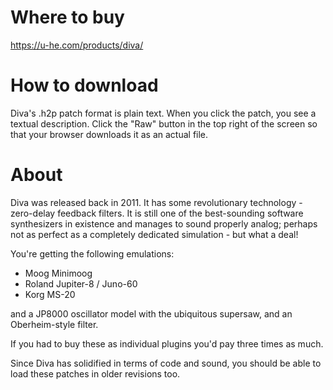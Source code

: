 # Where to buy

https://u-he.com/products/diva/

# How to download

Diva's .h2p patch format is plain text. When you click the patch, you see a textual description. Click the "Raw" button in the top right of the screen so that your browser downloads it as an actual file.

# About

Diva was released back in 2011. It has some revolutionary technology - zero-delay feedback filters.
It is still one of the best-sounding software synthesizers in existence and manages to sound properly analog;
perhaps not as perfect as a completely dedicated simulation - but what a deal! 

You're getting the following emulations:

* Moog Minimoog
* Roland Jupiter-8 / Juno-60
* Korg MS-20

and a JP8000 oscillator model with the ubiquitous supersaw, and an Oberheim-style filter.

If you had to buy these as individual plugins you'd pay three times as much.

Since Diva has solidified in terms of code and sound, you should be able to load these patches in older revisions too.

